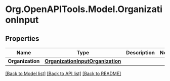 
# Org.OpenAPITools.Model.OrganizationInput

## Properties

Name | Type | Description | Notes
------------ | ------------- | ------------- | -------------
**Organization** | [**OrganizationInputOrganization**](OrganizationInputOrganization.md) |  | 

[[Back to Model list]](../README.md#documentation-for-models)
[[Back to API list]](../README.md#documentation-for-api-endpoints)
[[Back to README]](../README.md)

